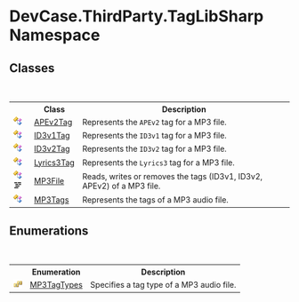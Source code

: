 # DevCase.ThirdParty.TagLibSharp Namespace
 




## Classes
&nbsp;<table><tr><th></th><th>Class</th><th>Description</th></tr><tr><td>![Public class](media/pubclass.gif "Public class")</td><td><a href="T_DevCase_ThirdParty_TagLibSharp_APEv2Tag">APEv2Tag</a></td><td>
Represents the `APEv2` tag for a MP3 file.</td></tr><tr><td>![Public class](media/pubclass.gif "Public class")</td><td><a href="T_DevCase_ThirdParty_TagLibSharp_ID3v1Tag">ID3v1Tag</a></td><td>
Represents the `ID3v1` tag for a MP3 file.</td></tr><tr><td>![Public class](media/pubclass.gif "Public class")</td><td><a href="T_DevCase_ThirdParty_TagLibSharp_ID3v2Tag">ID3v2Tag</a></td><td>
Represents the `ID3v2` tag for a MP3 file.</td></tr><tr><td>![Public class](media/pubclass.gif "Public class")</td><td><a href="T_DevCase_ThirdParty_TagLibSharp_Lyrics3Tag">Lyrics3Tag</a></td><td>
Represents the `Lyrics3` tag for a MP3 file.</td></tr><tr><td>![Public class](media/pubclass.gif "Public class")![Code example](media/CodeExample.png "Code example")</td><td><a href="T_DevCase_ThirdParty_TagLibSharp_MP3File">MP3File</a></td><td>
Reads, writes or removes the tags (ID3v1, ID3v2, APEv2) of a MP3 file.</td></tr><tr><td>![Public class](media/pubclass.gif "Public class")</td><td><a href="T_DevCase_ThirdParty_TagLibSharp_MP3Tags">MP3Tags</a></td><td>
Represents the tags of a MP3 audio file.</td></tr></table>

## Enumerations
&nbsp;<table><tr><th></th><th>Enumeration</th><th>Description</th></tr><tr><td>![Public enumeration](media/pubenumeration.gif "Public enumeration")</td><td><a href="T_DevCase_ThirdParty_TagLibSharp_MP3TagTypes">MP3TagTypes</a></td><td>
Specifies a tag type of a MP3 audio file.</td></tr></table>&nbsp;
